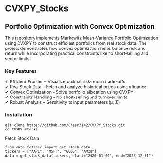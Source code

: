 # CVXPY_Stocks

## Portfolio Optimization with Convex Optimization

This repository implements Markowitz Mean-Variance Portfolio Optimization using CVXPY to construct efficient portfolios from real stock data. The project demonstrates how convex optimization helps balance risk and return while incorporating practical constraints like no short-selling and sector limits.

### Key Features
✔ Efficient Frontier – Visualize optimal risk-return trade-offs <br />
✔ Real Stock Data – Fetch and analyze historical prices using yfinance <br />
✔ Convex Optimization – Solve portfolio allocation using CVXPY <br />
✔ Constraints Handling – No short-selling and turnover limits <br />
✔ Robust Analysis – Sensitivity to input parameters (μ, Σ) <br />

### Installation
```
git clone https://github.com/Cheer3142/CVXPY_Stocks.git
cd CVXPY_Stocks
```

Fetch Stock Data
```
from data_fetcher import get_stock_data
tickers = ["AAPL", "MSFT", "GOOG", "AMZN"]
data = get_stock_data(tickers, start="2020-01-01", end="2023-12-31")
```



